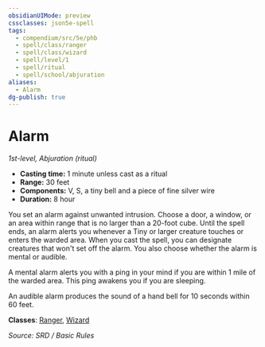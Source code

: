 ```yaml
---
obsidianUIMode: preview
cssclasses: json5e-spell
tags:
  - compendium/src/5e/phb
  - spell/class/ranger
  - spell/class/wizard
  - spell/level/1
  - spell/ritual
  - spell/school/abjuration
aliases:
  - Alarm
dg-publish: true
---
```

# Alarm
*1st-level, Abjuration (ritual)*  

- **Casting time:** 1 minute unless cast as a ritual
- **Range:** 30 feet
- **Components:** V, S, a tiny bell and a piece of fine silver wire
- **Duration:** 8 hour

You set an alarm against unwanted intrusion. Choose a door, a window, or an area within range that is no larger than a 20-foot cube. Until the spell ends, an alarm alerts you whenever a Tiny or larger creature touches or enters the warded area. When you cast the spell, you can designate creatures that won't set off the alarm. You also choose whether the alarm is mental or audible.

A mental alarm alerts you with a ping in your mind if you are within 1 mile of the warded area. This ping awakens you if you are sleeping.

An audible alarm produces the sound of a hand bell for 10 seconds within 60 feet.

**Classes**: [Ranger](ranger.md), [Wizard](wizard.md)

*Source: SRD / Basic Rules*